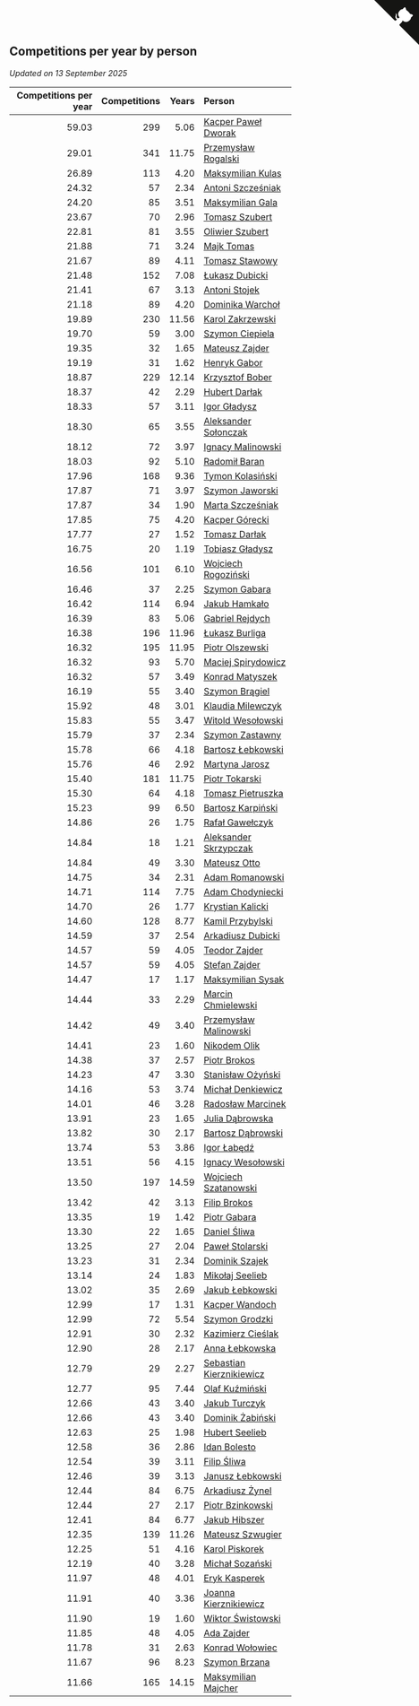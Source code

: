 ## Competitions per year by person

*Updated on 13 September 2025*

| Competitions per year | Competitions | Years | Person |
| ---: | ---: | ---: | :--- |
| 59.03 | 299 | 5.06 | [Kacper Paweł Dworak](https://www.worldcubeassociation.org/persons/2020DWOR01) |
| 29.01 | 341 | 11.75 | [Przemysław Rogalski](https://www.worldcubeassociation.org/persons/2013ROGA02) |
| 26.89 | 113 | 4.20 | [Maksymilian Kulas](https://www.worldcubeassociation.org/persons/2021KULA02) |
| 24.32 | 57 | 2.34 | [Antoni Szcześniak](https://www.worldcubeassociation.org/persons/2023SZCZ04) |
| 24.20 | 85 | 3.51 | [Maksymilian Gala](https://www.worldcubeassociation.org/persons/2022GALA01) |
| 23.67 | 70 | 2.96 | [Tomasz Szubert](https://www.worldcubeassociation.org/persons/2022SZUB02) |
| 22.81 | 81 | 3.55 | [Oliwier Szubert](https://www.worldcubeassociation.org/persons/2022SZUB01) |
| 21.88 | 71 | 3.24 | [Majk Tomas](https://www.worldcubeassociation.org/persons/2022TOMA05) |
| 21.67 | 89 | 4.11 | [Tomasz Stawowy](https://www.worldcubeassociation.org/persons/2021STAW01) |
| 21.48 | 152 | 7.08 | [Łukasz Dubicki](https://www.worldcubeassociation.org/persons/2018DUBI01) |
| 21.41 | 67 | 3.13 | [Antoni Stojek](https://www.worldcubeassociation.org/persons/2022STOJ03) |
| 21.18 | 89 | 4.20 | [Dominika Warchoł](https://www.worldcubeassociation.org/persons/2021WARC01) |
| 19.89 | 230 | 11.56 | [Karol Zakrzewski](https://www.worldcubeassociation.org/persons/2014ZAKR01) |
| 19.70 | 59 | 3.00 | [Szymon Ciepiela](https://www.worldcubeassociation.org/persons/2022CIEP01) |
| 19.35 | 32 | 1.65 | [Mateusz Zajder](https://www.worldcubeassociation.org/persons/2024ZAJD01) |
| 19.19 | 31 | 1.62 | [Henryk Gabor](https://www.worldcubeassociation.org/persons/2024GABO02) |
| 18.87 | 229 | 12.14 | [Krzysztof Bober](https://www.worldcubeassociation.org/persons/2013BOBE01) |
| 18.37 | 42 | 2.29 | [Hubert Darłak](https://www.worldcubeassociation.org/persons/2023DARL03) |
| 18.33 | 57 | 3.11 | [Igor Gładysz](https://www.worldcubeassociation.org/persons/2022GLAD01) |
| 18.30 | 65 | 3.55 | [Aleksander Sołonczak](https://www.worldcubeassociation.org/persons/2022SOLO01) |
| 18.12 | 72 | 3.97 | [Ignacy Malinowski](https://www.worldcubeassociation.org/persons/2021MALI02) |
| 18.03 | 92 | 5.10 | [Radomił Baran](https://www.worldcubeassociation.org/persons/2020BARA02) |
| 17.96 | 168 | 9.36 | [Tymon Kolasiński](https://www.worldcubeassociation.org/persons/2016KOLA02) |
| 17.87 | 71 | 3.97 | [Szymon Jaworski](https://www.worldcubeassociation.org/persons/2021JAWO01) |
| 17.87 | 34 | 1.90 | [Marta Szcześniak](https://www.worldcubeassociation.org/persons/2023SZCZ07) |
| 17.85 | 75 | 4.20 | [Kacper Górecki](https://www.worldcubeassociation.org/persons/2021GORE01) |
| 17.77 | 27 | 1.52 | [Tomasz Darłak](https://www.worldcubeassociation.org/persons/2024DARL01) |
| 16.75 | 20 | 1.19 | [Tobiasz Gładysz](https://www.worldcubeassociation.org/persons/2024GLAD02) |
| 16.56 | 101 | 6.10 | [Wojciech Rogoziński](https://www.worldcubeassociation.org/persons/2019ROGO04) |
| 16.46 | 37 | 2.25 | [Szymon Gabara](https://www.worldcubeassociation.org/persons/2023GABA01) |
| 16.42 | 114 | 6.94 | [Jakub Hamkało](https://www.worldcubeassociation.org/persons/2018HAMK01) |
| 16.39 | 83 | 5.06 | [Gabriel Rejdych](https://www.worldcubeassociation.org/persons/2020REJD01) |
| 16.38 | 196 | 11.96 | [Łukasz Burliga](https://www.worldcubeassociation.org/persons/2013BURL01) |
| 16.32 | 195 | 11.95 | [Piotr Olszewski](https://www.worldcubeassociation.org/persons/2013OLSZ02) |
| 16.32 | 93 | 5.70 | [Maciej Spirydowicz](https://www.worldcubeassociation.org/persons/2020SPIR01) |
| 16.32 | 57 | 3.49 | [Konrad Matyszek](https://www.worldcubeassociation.org/persons/2022MATY02) |
| 16.19 | 55 | 3.40 | [Szymon Brągiel](https://www.worldcubeassociation.org/persons/2022BRAG03) |
| 15.92 | 48 | 3.01 | [Klaudia Milewczyk](https://www.worldcubeassociation.org/persons/2022MILE05) |
| 15.83 | 55 | 3.47 | [Witold Wesołowski](https://www.worldcubeassociation.org/persons/2022WESO01) |
| 15.79 | 37 | 2.34 | [Szymon Zastawny](https://www.worldcubeassociation.org/persons/2023ZAST01) |
| 15.78 | 66 | 4.18 | [Bartosz Łebkowski](https://www.worldcubeassociation.org/persons/2021LEBK01) |
| 15.76 | 46 | 2.92 | [Martyna Jarosz](https://www.worldcubeassociation.org/persons/2022JARO01) |
| 15.40 | 181 | 11.75 | [Piotr Tokarski](https://www.worldcubeassociation.org/persons/2013TOKA01) |
| 15.30 | 64 | 4.18 | [Tomasz Pietruszka](https://www.worldcubeassociation.org/persons/2021PIET01) |
| 15.23 | 99 | 6.50 | [Bartosz Karpiński](https://www.worldcubeassociation.org/persons/2019KARP03) |
| 14.86 | 26 | 1.75 | [Rafał Gawełczyk](https://www.worldcubeassociation.org/persons/2023GAWE01) |
| 14.84 | 18 | 1.21 | [Aleksander Skrzypczak](https://www.worldcubeassociation.org/persons/2024SKRZ01) |
| 14.84 | 49 | 3.30 | [Mateusz Otto](https://www.worldcubeassociation.org/persons/2022OTTO01) |
| 14.75 | 34 | 2.31 | [Adam Romanowski](https://www.worldcubeassociation.org/persons/2023ROMA10) |
| 14.71 | 114 | 7.75 | [Adam Chodyniecki](https://www.worldcubeassociation.org/persons/2017CHOD02) |
| 14.70 | 26 | 1.77 | [Krystian Kalicki](https://www.worldcubeassociation.org/persons/2023KALI10) |
| 14.60 | 128 | 8.77 | [Kamil Przybylski](https://www.worldcubeassociation.org/persons/2016PRZY01) |
| 14.59 | 37 | 2.54 | [Arkadiusz Dubicki](https://www.worldcubeassociation.org/persons/2023DUBI01) |
| 14.57 | 59 | 4.05 | [Teodor Zajder](https://www.worldcubeassociation.org/persons/2021ZAJD03) |
| 14.57 | 59 | 4.05 | [Stefan Zajder](https://www.worldcubeassociation.org/persons/2021ZAJD02) |
| 14.47 | 17 | 1.17 | [Maksymilian Sysak](https://www.worldcubeassociation.org/persons/2024SYSA01) |
| 14.44 | 33 | 2.29 | [Marcin Chmielewski](https://www.worldcubeassociation.org/persons/2023CHMI01) |
| 14.42 | 49 | 3.40 | [Przemysław Malinowski](https://www.worldcubeassociation.org/persons/2022MALI01) |
| 14.41 | 23 | 1.60 | [Nikodem Olik](https://www.worldcubeassociation.org/persons/2024OLIK01) |
| 14.38 | 37 | 2.57 | [Piotr Brokos](https://www.worldcubeassociation.org/persons/2023BROK01) |
| 14.23 | 47 | 3.30 | [Stanisław Ożyński](https://www.worldcubeassociation.org/persons/2022OZYN01) |
| 14.16 | 53 | 3.74 | [Michał Denkiewicz](https://www.worldcubeassociation.org/persons/2021DENK01) |
| 14.01 | 46 | 3.28 | [Radosław Marcinek](https://www.worldcubeassociation.org/persons/2022MARC05) |
| 13.91 | 23 | 1.65 | [Julia Dąbrowska](https://www.worldcubeassociation.org/persons/2024DABR01) |
| 13.82 | 30 | 2.17 | [Bartosz Dąbrowski](https://www.worldcubeassociation.org/persons/2023DABR07) |
| 13.74 | 53 | 3.86 | [Igor Łabędź](https://www.worldcubeassociation.org/persons/2021LABE01) |
| 13.51 | 56 | 4.15 | [Ignacy Wesołowski](https://www.worldcubeassociation.org/persons/2021WESO01) |
| 13.50 | 197 | 14.59 | [Wojciech Szatanowski](https://www.worldcubeassociation.org/persons/2011SZAT01) |
| 13.42 | 42 | 3.13 | [Filip Brokos](https://www.worldcubeassociation.org/persons/2022BROK03) |
| 13.35 | 19 | 1.42 | [Piotr Gabara](https://www.worldcubeassociation.org/persons/2024GABA02) |
| 13.30 | 22 | 1.65 | [Daniel Śliwa](https://www.worldcubeassociation.org/persons/2024SLIW01) |
| 13.25 | 27 | 2.04 | [Paweł Stolarski](https://www.worldcubeassociation.org/persons/2023STOL04) |
| 13.23 | 31 | 2.34 | [Dominik Szajek](https://www.worldcubeassociation.org/persons/2023SZAJ01) |
| 13.14 | 24 | 1.83 | [Mikołaj Seelieb](https://www.worldcubeassociation.org/persons/2023SEEL04) |
| 13.02 | 35 | 2.69 | [Jakub Łebkowski](https://www.worldcubeassociation.org/persons/2023LEBK01) |
| 12.99 | 17 | 1.31 | [Kacper Wandoch](https://www.worldcubeassociation.org/persons/2024WAND01) |
| 12.99 | 72 | 5.54 | [Szymon Grodzki](https://www.worldcubeassociation.org/persons/2020GROD01) |
| 12.91 | 30 | 2.32 | [Kazimierz Cieślak](https://www.worldcubeassociation.org/persons/2023CIES01) |
| 12.90 | 28 | 2.17 | [Anna Łebkowska](https://www.worldcubeassociation.org/persons/2023LEBK04) |
| 12.79 | 29 | 2.27 | [Sebastian Kierznikiewicz](https://www.worldcubeassociation.org/persons/2023KIER02) |
| 12.77 | 95 | 7.44 | [Olaf Kuźmiński](https://www.worldcubeassociation.org/persons/2018KUZM02) |
| 12.66 | 43 | 3.40 | [Jakub Turczyk](https://www.worldcubeassociation.org/persons/2022TURC02) |
| 12.66 | 43 | 3.40 | [Dominik Żabiński](https://www.worldcubeassociation.org/persons/2022ZABI01) |
| 12.63 | 25 | 1.98 | [Hubert Seelieb](https://www.worldcubeassociation.org/persons/2023SEEL02) |
| 12.58 | 36 | 2.86 | [Idan Bolesto](https://www.worldcubeassociation.org/persons/2022BOLE01) |
| 12.54 | 39 | 3.11 | [Filip Śliwa](https://www.worldcubeassociation.org/persons/2022SLIW01) |
| 12.46 | 39 | 3.13 | [Janusz Łebkowski](https://www.worldcubeassociation.org/persons/2022LEBK01) |
| 12.44 | 84 | 6.75 | [Arkadiusz Żynel](https://www.worldcubeassociation.org/persons/2018ZYNE01) |
| 12.44 | 27 | 2.17 | [Piotr Bzinkowski](https://www.worldcubeassociation.org/persons/2023BZIN01) |
| 12.41 | 84 | 6.77 | [Jakub Hibszer](https://www.worldcubeassociation.org/persons/2018HIBS01) |
| 12.35 | 139 | 11.26 | [Mateusz Szwugier](https://www.worldcubeassociation.org/persons/2014SZWU01) |
| 12.25 | 51 | 4.16 | [Karol Piskorek](https://www.worldcubeassociation.org/persons/2021PISK01) |
| 12.19 | 40 | 3.28 | [Michał Sozański](https://www.worldcubeassociation.org/persons/2022SOZA02) |
| 11.97 | 48 | 4.01 | [Eryk Kasperek](https://www.worldcubeassociation.org/persons/2021KASP01) |
| 11.91 | 40 | 3.36 | [Joanna Kierznikiewicz](https://www.worldcubeassociation.org/persons/2022KIER01) |
| 11.90 | 19 | 1.60 | [Wiktor Świstowski](https://www.worldcubeassociation.org/persons/2024SWIS01) |
| 11.85 | 48 | 4.05 | [Ada Zajder](https://www.worldcubeassociation.org/persons/2021ZAJD01) |
| 11.78 | 31 | 2.63 | [Konrad Wołowiec](https://www.worldcubeassociation.org/persons/2023WOLO01) |
| 11.67 | 96 | 8.23 | [Szymon Brzana](https://www.worldcubeassociation.org/persons/2017BRZA01) |
| 11.66 | 165 | 14.15 | [Maksymilian Majcher](https://www.worldcubeassociation.org/persons/2011MAJC01) |


<a href="https://github.com/maxidragon/wca_statistics_pl" class="github-corner" aria-label="View source on Github"><svg width="80" height="80" viewBox="0 0 250 250" style="fill:#151513; color:#fff; position: absolute; top: 0; border: 0; right: 0;" aria-hidden="true"><path d="M0,0 L115,115 L130,115 L142,142 L250,250 L250,0 Z"></path><path d="M128.3,109.0 C113.8,99.7 119.0,89.6 119.0,89.6 C122.0,82.7 120.5,78.6 120.5,78.6 C119.2,72.0 123.4,76.3 123.4,76.3 C127.3,80.9 125.5,87.3 125.5,87.3 C122.9,97.6 130.6,101.9 134.4,103.2" fill="currentColor" style="transform-origin: 130px 106px;" class="octo-arm"></path><path d="M115.0,115.0 C114.9,115.1 118.7,116.5 119.8,115.4 L133.7,101.6 C136.9,99.2 139.9,98.4 142.2,98.6 C133.8,88.0 127.5,74.4 143.8,58.0 C148.5,53.4 154.0,51.2 159.7,51.0 C160.3,49.4 163.2,43.6 171.4,40.1 C171.4,40.1 176.1,42.5 178.8,56.2 C183.1,58.6 187.2,61.8 190.9,65.4 C194.5,69.0 197.7,73.2 200.1,77.6 C213.8,80.2 216.3,84.9 216.3,84.9 C212.7,93.1 206.9,96.0 205.4,96.6 C205.1,102.4 203.0,107.8 198.3,112.5 C181.9,128.9 168.3,122.5 157.7,114.1 C157.9,116.9 156.7,120.9 152.7,124.9 L141.0,136.5 C139.8,137.7 141.6,141.9 141.8,141.8 Z" fill="currentColor" class="octo-body"></path></svg></a><style>.github-corner:hover .octo-arm{animation:octocat-wave 560ms ease-in-out}@keyframes octocat-wave{0%,100%{transform:rotate(0)}20%,60%{transform:rotate(-25deg)}40%,80%{transform:rotate(10deg)}}@media (max-width:500px){.github-corner:hover .octo-arm{animation:none}.github-corner .octo-arm{animation:octocat-wave 560ms ease-in-out}}</style>
